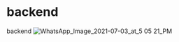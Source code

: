 # backend
backend
![WhatsApp_Image_2021-07-03_at_5 05 21_PM](https://user-images.githubusercontent.com/64452976/127721345-f7a37e27-fe04-4153-9e2c-87a4c6b276de.jpeg)
